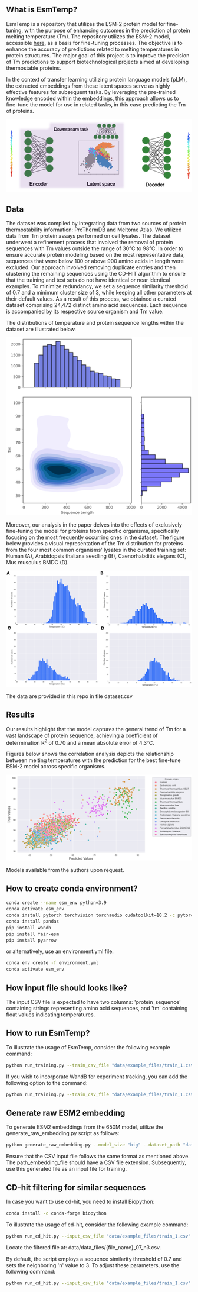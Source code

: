 ## What is EsmTemp?

EsmTemp is a repository that utilizes the ESM-2 protein model for fine-tuning, with the purpose of enhancing outcomes in the prediction of protein melting temperature (Tm). The repository utilizes the ESM-2 model, accessible [here](https://github.com/facebookresearch/esm), as a basis for fine-tuning processes. The objective is to enhance the accuracy of predictions related to melting temperatures in protein structures. The major goal of this project is to improve the precision of Tm predictions to support biotechnological projects aimed at developing thermostable proteins.

In the context of transfer learning utilizing protein language models (pLM), the extracted embeddings from these latent spaces serve as highly effective features for subsequent tasks. By leveraging the pre-trained knowledge encoded within the embeddings, this approach allows us to fine-tune the model for use in related tasks, in this case predicting the Tm of proteins.

![Alt text](figures/conception.png)

## Data

The dataset was compiled by integrating data from two sources of protein thermostability information: ProThermDB and Meltome Atlas. We utilized data from Tm protein assays performed on cell lysates. The dataset underwent a refinement process that involved the removal of protein sequences with Tm values outside the range of 30°C to 98°C. In order to ensure accurate protein modeling based on the most representative data, sequences that were below 100 or above 900 amino acids in length were excluded. Our approach involved removing duplicate entries and then clustering the remaining sequences using the CD-HIT algorithm to ensure that the training and test sets do not have identical or near identical examples. To minimize redundancy, we set a sequence similarity threshold of 0.7 and a minimum cluster size of 3, while keeping all other parameters at their default values. As a result of this process, we obtained a curated dataset comprising 24,472 distinct amino acid sequences. Each sequence is accompanied by its respective source organism and Tm value.

The distributions of temperature and protein sequence lengths within the dataset are illustrated below.

![Alt text](figures/distribution.png)

Moreover, our analysis in the paper delves into the effects of exclusively fine-tuning the model for proteins from specific organisms, specifically focusing on the most frequently occurring ones in the dataset. The figure below provides a visual representation of the Tm distribution for proteins from the four most common organisms' lysates in the curated training set: Human (A), Arabidopsis thaliana seedling (B), Caenorhabditis elegans (C), Mus musculus BMDC (D).

![Alt text](figures/tm_distribution.png)

The data are provided in this repo in file dataset.csv

## Results

Our results highlight that the model captures the general trend of Tm for a vast landscape of protein sequence, achieving a coefficient of determination R<sup>2</sup> of 0.70 and a mean absolute error of 4.3°C.

Figures below shows the correlation analysis depicts the relationship between melting temperatures with the prediction for the best fine-tune ESM-2 model across specific organisms.

![Alt text](figures/results_all.png)

Models available from the authors upon request.

## How to create conda environment?

```bash
conda create --name esm_env python=3.9
conda activate esm_env
conda install pytorch torchvision torchaudio cudatoolkit=10.2 -c pytorch
conda install pandas
pip install wandb
pip install fair-esm
pip install pyarrow
```

or alternatively, use an environment.yml file:

```bash
conda env create -f environment.yml
conda activate esm_env
```

## How input file should looks like?

The input CSV file is expected to have two columns: 'protein_sequence' containing strings representing amino acid sequences, and 'tm' containing float values indicating temperatures.

## How to run EsmTemp?

To illustrate the usage of EsmTemp, consider the following example command:

```bash
python run_training.py --train_csv_file "data/example_files/train_1.csv" --val_csv_file "data/example_files/val_1.csv" 
```

If you wish to incorporate WandB for experiment tracking, you can add the following option to the command:

```bash
python run_training.py --train_csv_file "data/example_files/train_1.csv" --val_csv_file "data/example_files/val_1.csv" --use_wandb
```

## Generate raw ESM2 embedding

To generate ESM2 embeddings from the 650M model, utilize the generate_raw_embedding.py script as follows:

```bash
python generate_raw_embedding.py --model_size "big" --dataset_path "data/example_files/val_1.csv" --path_embedding_file "val_1_embeddings.csv"
```

Ensure that the CSV input file follows the same format as mentioned above. The path_embedding_file should have a CSV file extension. Subsequently, use this generated file as an input file for training.

## CD-hit filtering for similar sequences

In case you want to use cd-hit, you need to install Biopython:

```bash
conda install -c conda-forge biopython
```

To illustrate the usage of cd-hit, consider the following example command:

```bash
python run_cd_hit.py --input_csv_file "data/example_files/train_1.csv" 
```

Locate the filtered file at: data/data_files/{file_name}_07_n3.csv.

By default, the script employs a sequence similarity threshold of 0.7 and sets the neighboring 'n' value to 3. To adjust these parameters, use the following command:

```bash
python run_cd_hit.py --input_csv_file "data/example_files/train_1.csv" --treshold 0.8 --n 2
```
